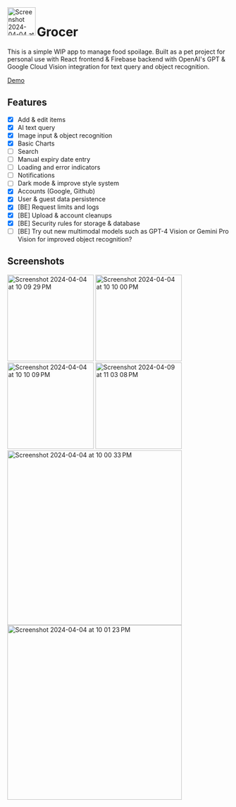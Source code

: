 <img align="left" width="64" alt="Screenshot 2024-04-04 at 10 09 29 PM" src="https://github.com/hnguyen1223/grocer/assets/32588483/545fd57f-ca85-4142-b941-491037a5f265">

# Grocer
This is a simple WIP app to manage food spoilage. Built as a pet project for personal use with React frontend & Firebase backend with OpenAI's GPT & Google Cloud Vision integration for text query and object recognition.

[Demo](https://grocer.huynguyen.ca/)

## Features
- [x] Add & edit items
- [x] AI text query
- [x] Image input & object recognition
- [x] Basic Charts
- [ ] Search
- [ ] Manual expiry date entry
- [ ] Loading and error indicators
- [ ] Notifications
- [ ] Dark mode & improve style system
- [x] Accounts (Google, Github)
- [x] User & guest data persistence
- [x] [BE] Request limits and logs
- [x] [BE] Upload & account cleanups
- [x] [BE] Security rules for storage & database
- [ ] [BE] Try out new multimodal models such as GPT-4 Vision or Gemini Pro Vision for improved object recognition?

## Screenshots
<img width="196" alt="Screenshot 2024-04-04 at 10 09 29 PM" src="https://github.com/hnguyen1223/grocer/assets/32588483/8113bcce-d9fd-48a5-bbe9-ea1c8eb9f551">
<img width="196" alt="Screenshot 2024-04-04 at 10 10 00 PM" src="https://github.com/hnguyen1223/grocer/assets/32588483/6b3a88b5-f1ad-44a9-85e8-d68d7f20d8a8">
<img width="196" alt="Screenshot 2024-04-04 at 10 10 09 PM" src="https://github.com/hnguyen1223/grocer/assets/32588483/f9272d2f-4c78-4104-9136-2927f6cef478">
<img width="196" alt="Screenshot 2024-04-09 at 11 03 08 PM" src="https://github.com/hnguyen1223/grocer/assets/32588483/7fd4913e-15ac-47f3-8c6e-b8949f0848cc">
<img width="396" alt="Screenshot 2024-04-04 at 10 00 33 PM" src="https://github.com/hnguyen1223/grocer/assets/32588483/22757de1-633b-418e-9d57-05b9a8ecd375">
<img width="396" alt="Screenshot 2024-04-04 at 10 01 23 PM" src="https://github.com/hnguyen1223/grocer/assets/32588483/2b65898c-9ada-48ab-b9f7-2f364340e01c">
